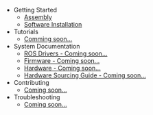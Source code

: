 * Getting Started
    - [Assembly](assembly.md "Assembly | Little Red Rover")
    - [Software Installation](software_installation.md "Quickstart | Little Red Rover")
* Tutorials
    - [Comming soon...](tutorials.md)
* System Documentation
    - [ROS Drivers - Coming soon...](ros_drivers.md)
    - [Firmware - Coming soon...](firmware.md)
    - [Hardware - Coming soon...](hardware.md)
    - [Hardware Sourcing Guide - Coming soon...](hardware_sourcing.md)
* Contributing
    - [Coming soon...](contributing.md)
* Troubleshooting
    - [Coming soon...](troubleshooting.md)
